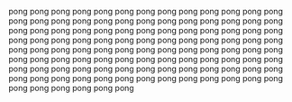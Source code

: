 pong
pong
pong
pong
pong
pong
pong
pong
pong
pong
pong
pong
pong
pong
pong
pong
pong
pong
pong
pong
pong
pong
pong
pong
pong
pong
pong
pong
pong
pong
pong
pong
pong
pong
pong
pong
pong
pong
pong
pong
pong
pong
pong
pong
pong
pong
pong
pong
pong
pong
pong
pong
pong
pong
pong
pong
pong
pong
pong
pong
pong
pong
pong
pong
pong
pong
pong
pong
pong
pong
pong
pong
pong
pong
pong
pong
pong
pong
pong
pong
pong
pong
pong
pong
pong
pong
pong
pong
pong
pong
pong
pong
pong
pong
pong
pong
pong
pong
pong
pong
pong
pong
pong
pong
pong
pong
pong
pong
pong
pong
